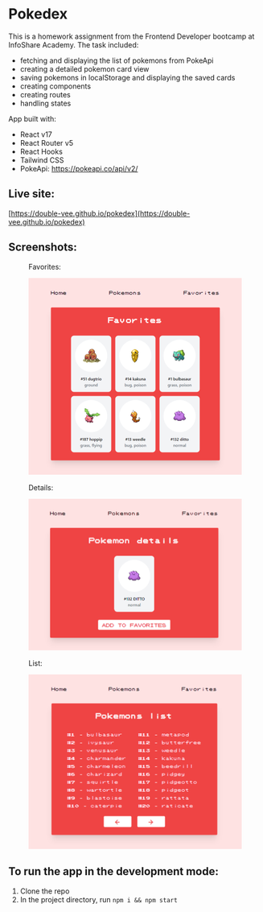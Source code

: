 # Pokedex

This is a homework assignment from the Frontend Developer bootcamp at InfoShare Academy. The task included:

- fetching and displaying the list of pokemons from PokeApi
- creating a detailed pokemon card view
- saving pokemons in localStorage and displaying the saved cards
- creating components
- creating routes
- handling states

App built with:

- React v17
- React Router v5
- React Hooks
- Tailwind CSS
- PokeApi: https://pokeapi.co/api/v2/

## Live site:

[https://double-vee.github.io/pokedex](https://double-vee.github.io/pokedex)

## Screenshots:

<figure>
  <figcaption>
    <p>Favorites:</p>
  </figcaption>
  <img src="./favorites.png" alt="Favorites">
</figure>

<figure>
  <figcaption>
    <p>Details:</p>
  </figcaption>
  <img src="./details.png" alt="Details">
</figure>

<figure>
  <figcaption>
    <p>List:</p>
  </figcaption>
  <img src="./pokemons.png" alt="List">
</figure>

## To run the app in the development mode:

1. Clone the repo
2. In the project directory, run `npm i && npm start`
